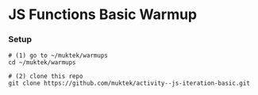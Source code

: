 # JS Functions Basic Warmup

### Setup

```
# (1) go to ~/muktek/warmups
cd ~/muktek/warmups

# (2) clone this repo
git clone https://github.com/muktek/activity--js-iteration-basic.git

```
